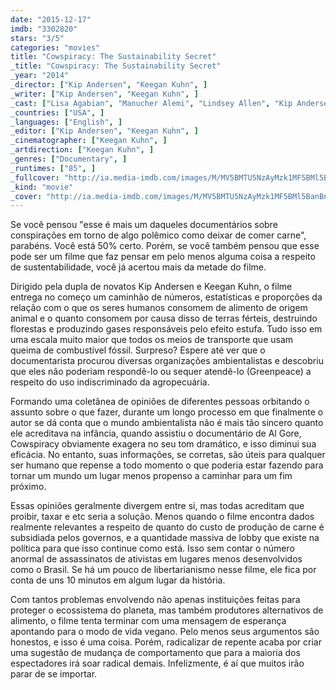 ```yaml
---
date: "2015-12-17"
imdb: "3302820"
stars: "3/5"
categories: "movies"
title: "Cowspiracy: The Sustainability Secret"
_title: "Cowspiracy: The Sustainability Secret"
_year: "2014"
_director: ["Kip Andersen", "Keegan Kuhn", ]
_writer: ["Kip Andersen", "Keegan Kuhn", ]
_cast: ["Lisa Agabian", "Manucher Alemi", "Lindsey Allen", "Kip Andersen", "Will Anderson", "Deniz Bolbol", "Heather Cooley", "Kamyar Guivetchi", "Bruce Hamilton", ]
_countries: ["USA", ]
_languages: ["English", ]
_editor: ["Kip Andersen", "Keegan Kuhn", ]
_cinematographer: ["Keegan Kuhn", ]
_artdirection: ["Keegan Kuhn", ]
_genres: ["Documentary", ]
_runtimes: ["85", ]
_fullcover: "http://ia.media-imdb.com/images/M/MV5BMTU5NzAyMzk1MF5BMl5BanBnXkFtZTgwODE3NjQyNTE@.jpg"
_kind: "movie"
_cover: "http://ia.media-imdb.com/images/M/MV5BMTU5NzAyMzk1MF5BMl5BanBnXkFtZTgwODE3NjQyNTE@._V1._SX95_SY140_.jpg"
---
```

Se você pensou "esse é mais um daqueles documentários sobre conspirações em torno de algo polêmico como deixar de comer carne", parabéns. Você está 50% certo. Porém, se você também pensou que esse pode ser um filme que faz pensar em pelo menos alguma coisa a respeito de sustentabilidade, você já acertou mais da metade do filme.

Dirigido pela dupla de novatos Kip Andersen e Keegan Kuhn, o filme entrega no começo um caminhão de números, estatísticas e proporções da relação com o que os seres humanos consomem de alimento de origem animal e o quanto consomem por causa disso de terras férteis, destruindo florestas e produzindo gases responsáveis pelo efeito estufa. Tudo isso em uma escala muito maior que todos os meios de transporte que usam queima de combustível fóssil. Surpreso? Espere até ver que o documentarista procurou diversas organizações ambientalistas e descobriu que eles não poderiam respondê-lo ou sequer atendê-lo (Greenpeace) a respeito do uso indiscriminado da agropecuária.

Formando uma coletânea de opiniões de diferentes pessoas orbitando o assunto sobre o que fazer, durante um longo processo em que finalmente o autor se dá conta que o mundo ambientalista não é mais tão sincero quanto ele acreditava na infância, quando assistiu o documentário de Al Gore, Cowspiracy obviamente exagera no seu tom dramático, e isso diminui sua eficácia. No entanto, suas informações, se corretas, são úteis para qualquer ser humano que repense a todo momento o que poderia estar fazendo para tornar um mundo um lugar menos propenso a caminhar para um fim próximo.

Essas opiniões geralmente divergem entre si, mas todas acreditam que proibir, taxar e etc seria a solução. Menos quando o filme encontra dados realmente relevantes a respeito de quanto do custo de produção de carne é subsidiada pelos governos, e a quantidade massiva de lobby que existe na política para que isso continue como está. Isso sem contar o número anormal de assassinatos de ativistas em lugares menos desenvolvidos como o Brasil. Se há um pouco de libertarianismo nesse filme, ele fica por conta de uns 10 minutos em algum lugar da história.

Com tantos problemas envolvendo não apenas instituições feitas para proteger o ecossistema do planeta, mas também produtores alternativos de alimento, o filme tenta terminar com uma mensagem de esperança apontando para o modo de vida vegano. Pelo menos seus argumentos são honestos, e isso é uma coisa. Porém, radicalizar de repente acaba por criar uma sugestão de mudança de comportamento que para a maioria dos espectadores irá soar radical demais. Infelizmente, é aí que muitos irão parar de se importar.
